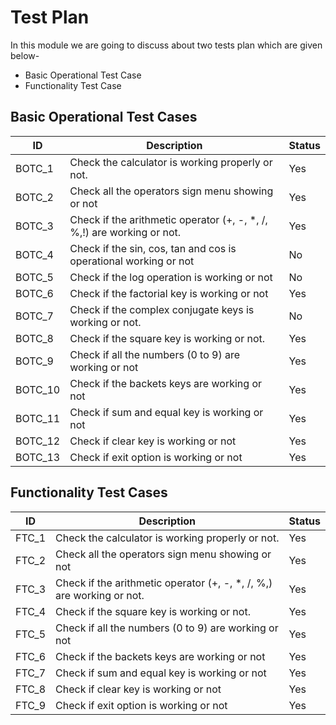 # Test Plan
  In this module we are going to discuss about two tests plan which are given below-
 - Basic Operational Test Case
 - Functionality Test Case
## Basic Operational Test Cases
   |   ID   |                         Description 	                                | Status |
   |--------|-----------------------------------------------------------------------|--------|
   | BOTC_1 | Check the calculator is working properly or not.                      |  Yes   |
   | BOTC_2 | Check all the operators sign menu showing or not                      |  Yes   |
   | BOTC_3 | Check if the arithmetic operator (+, -, *, /, %,!) are working or not.|  Yes   |
   | BOTC_4 | Check if the sin, cos, tan and cos is operational working or not      |  No    |
   | BOTC_5 | Check if the log operation is working or not                          |  No    |
   | BOTC_6 | Check if the factorial key is working or not                          |  Yes   |
   | BOTC_7 | Check if the complex conjugate keys is working or not.                |  No    |
   | BOTC_8 | Check if the square key is working or not.                            |  Yes   |
   | BOTC_9 | Check if all the numbers (0 to 9) are working or not                  |  Yes   |
   | BOTC_10| Check if the backets keys are working or not                          |  Yes   |
   | BOTC_11| Check if sum and equal key is working or not                          |  Yes   |
   | BOTC_12| Check if clear key is working or not                                  |  Yes   |
   | BOTC_13| Check if exit option is working or not                                |  Yes   |

## Functionality Test Cases
   |   ID   |                         Description 	                                | Status |
   |--------|-----------------------------------------------------------------------|--------|
   | FTC_1  | Check the calculator is working properly or not.                      |  Yes   |
   | FTC_2  | Check all the operators sign menu showing or not                      |  Yes   |
   | FTC_3  | Check if the arithmetic operator (+, -, *, /, %,) are working or not. |  Yes   |
   | FTC_4  | Check if the square key is working or not.                            |  Yes   |
   | FTC_5  | Check if all the numbers (0 to 9) are working or not                  |  Yes   |
   | FTC_6  | Check if the backets keys are working or not                          |  Yes   |
   | FTC_7  | Check if sum and equal key is working or not                          |  Yes   |
   | FTC_8  | Check if clear key is working or not                                  |  Yes   |
   | FTC_9  | Check if exit option is working or not                                |  Yes   |
